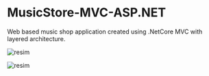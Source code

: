 # MusicStore-MVC-ASP.NET
 
Web based music shop application created using .NetCore MVC with layered architecture. 

![resim](https://user-images.githubusercontent.com/93777110/162724324-e008df06-418c-4ea5-a74a-f3add0a08939.png)

![resim](https://user-images.githubusercontent.com/93777110/162724417-87b37bf7-262d-438b-8a8c-65efd95a72af.png)
